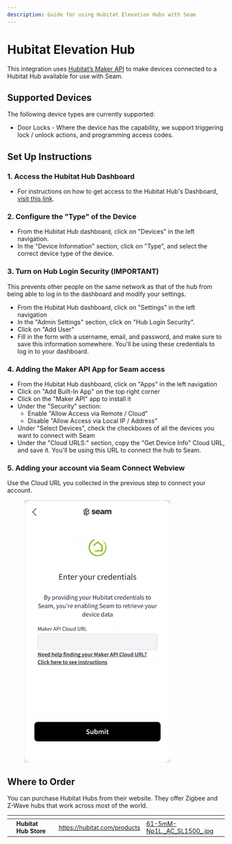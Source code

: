 ```yaml
---
description: Guide for using Hubitat Elevation Hubs with Seam
---
```


# Hubitat Elevation Hub

This integration uses [Hubitat’s Maker API](https://docs2.hubitat.com/en/apps/maker-api) to make devices connected to a Hubitat Hub available for use with Seam.

## Supported Devices

The following device types are currently supported:

* Door Locks - Where the device has the capability, we support triggering lock / unlock actions, and programming access codes.

## Set Up Instructions&#x20;

### 1. Access the Hubitat Hub Dashboard

* For instructions on how to get access to the Hubitat Hub's Dashboard, [visit this link](https://docs2.hubitat.com/getting-started/registration-and-setup).

### 2. Configure the "Type" of the Device

* From the Hubitat Hub dashboard, click on "Devices" in the left navigation.
* In the "Device Information" section, click on "Type", and select the correct device type of the device.

### 3. Turn on Hub Login Security (IMPORTANT)

This prevents other people on the same network as that of the hub from being able to log in to the dashboard and modify your settings.

* From the Hubitat Hub dashboard, click on "Settings" in the left navigation
* In the "Admin Settings" section, click on "Hub Login Security".
* Click on "Add User"
* Fill in the form with a username, email, and password, and make sure to save this information somewhere. You'll be using these credentials to log in to your dashboard.

### 4.  Adding the Maker API App for Seam access

* From the Hubitat Hub dashboard, click on "Apps" in the left navigation
* Click on "Add Built-In App" on the top right corner
* Click on the "Maker API" app to install it
* Under the "Security" section:
  * Enable "Allow Access via Remote / Cloud"
  * Disable "Allow Access via Local IP / Address"
* Under "Select Devices", check the checkboxes of all the devices you want to connect with Seam
* Under the "Cloud URLS:" section, copy the "Get Device Info" Cloud URL, and save it. You'll be using this URL to connect the hub to Seam.

### 5. Adding your account via Seam Connect Webview

Use the Cloud URL you collected in the previous step to connect your account.

<figure><img src="../.gitbook/assets/Screen Shot 2023-07-06 at 5.19.49 PM (2).png" alt="" width="338"><figcaption></figcaption></figure>

## Where to Order

You can purchase Hubitat Hubs from their website. They offer Zigbee and Z-Wave hubs that work across most of the world.

<table data-card-size="large" data-view="cards"><thead><tr><th></th><th></th><th></th><th data-hidden data-card-target data-type="content-ref"></th><th data-hidden data-card-cover data-type="files"></th></tr></thead><tbody><tr><td></td><td><strong>Hubitat Hub Store</strong></td><td></td><td><a href="https://hubitat.com/products">https://hubitat.com/products</a></td><td><a href="../.gitbook/assets/61-5mM-Np1L._AC_SL1500_.jpg">61-5mM-Np1L._AC_SL1500_.jpg</a></td></tr></tbody></table>
